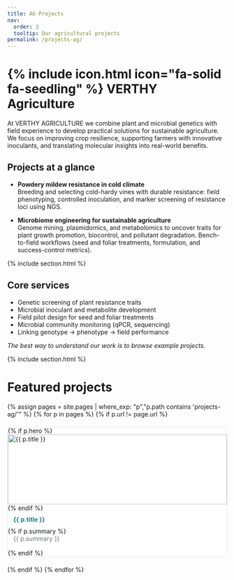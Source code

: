 ```yaml
---
title: AG Projects
nav:
  order: 3
  tooltip: Our agricultural projects
permalink: /projects-ag/
---
```


# {% include icon.html icon="fa-solid fa-seedling" %} VERTHY Agriculture

At VERTHY AGRICULTURE we combine plant and microbial genetics with field experience to develop practical solutions for sustainable agriculture. We focus on improving crop resilience, supporting farmers with innovative inoculants, and translating molecular insights into real-world benefits.

## Projects at a glance

- **Powdery mildew resistance in cold climate**  
  Breeding and selecting cold-hardy vines with durable resistance: field phenotyping, controlled inoculation, and marker screening of resistance loci using NGS.

- **Microbiome engineering for sustainable agriculture**  
  Genome mining, plasmidomics, and metabolomics to uncover traits for plant growth promotion, biocontrol, and pollutant degradation. Bench-to-field workflows (seed and foliar treatments, formulation, and success-control metrics).

{% include section.html %}

## Core services

- Genetic screening of plant resistance traits  
- Microbial inoculant and metabolite development  
- Field pilot design for seed and foliar treatments  
- Microbial community monitoring (qPCR, sequencing)  
- Linking genotype → phenotype → field performance  

*The best way to understand our work is to browse example projects.*

{% include section.html %}

# Featured projects

<div class="proj-grid">
  {% assign pages = site.pages | where_exp: "p","p.path contains 'projects-ag/'" %}
  {% for p in pages %}
    {% if p.url != page.url %}
      <a class="proj-card" href="{{ p.url | relative_url }}">
        {% if p.hero %}<img src="{{ p.hero | relative_url }}" alt="{{ p.title }}">{% endif %}
        <div class="proj-title">{{ p.title }}</div>
        {% if p.summary %}<div class="proj-summary">{{ p.summary }}</div>{% endif %}
      </a>
    {% endif %}
  {% endfor %}
</div>

<style>
.proj-grid{display:grid;grid-template-columns:repeat(auto-fill,minmax(260px,1fr));gap:20px;margin-top:1rem}
.proj-card{text-decoration:none;border:1px solid #e5e7eb;border-radius:10px;overflow:hidden;background:#fff;transition:.2s}
.proj-card:hover{transform:translateY(-4px);box-shadow:0 10px 20px rgba(0,0,0,.08)}
.proj-card img{width:100%;height:160px;object-fit:cover}
.proj-title{font-weight:700;color:#217f82;padding:.6rem .8rem}
.proj-summary{color:#6b7280;padding:0 .8rem 1rem}
</style>
